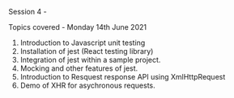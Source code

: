 Session 4 -

Topics covered - Monday 14th June 2021

1. Introduction to Javascript unit testing 
2. Installation of jest (React testing library)
3. Integration of jest within a sample project.
4. Mocking and other features of jest.
5. Introduction to Resquest response API using XmlHttpRequest
6. Demo of XHR for asychronous requests.